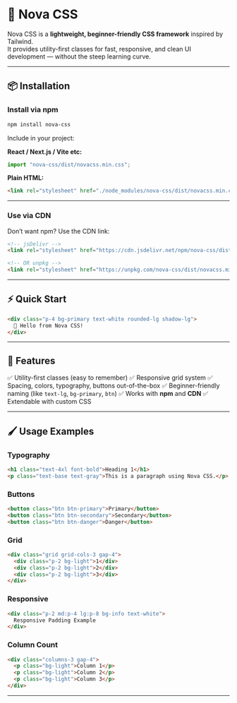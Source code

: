 # 🌌 Nova CSS

Nova CSS is a **lightweight, beginner-friendly CSS framework** inspired by Tailwind.  
It provides utility-first classes for fast, responsive, and clean UI development — without the steep learning curve.

---

## 📦 Installation

### Install via **npm**
```bash
npm install nova-css
````

Include in your project:

**React / Next.js / Vite etc:**

```js
import "nova-css/dist/novacss.min.css";
```

**Plain HTML:**

```html
<link rel="stylesheet" href="./node_modules/nova-css/dist/novacss.min.css" />
```

---

### Use via **CDN**

Don’t want npm? Use the CDN link:

```html
<!-- jsDelivr -->
<link rel="stylesheet" href="https://cdn.jsdelivr.net/npm/nova-css/dist/novacss.min.css" />

<!-- OR unpkg -->
<link rel="stylesheet" href="https://unpkg.com/nova-css/dist/novacss.min.css" />
```

---

## ⚡ Quick Start

```html
<div class="p-4 bg-primary text-white rounded-lg shadow-lg">
  🚀 Hello from Nova CSS!
</div>
```

---

## 🎨 Features

✅ Utility-first classes (easy to remember)
✅ Responsive grid system
✅ Spacing, colors, typography, buttons out-of-the-box
✅ Beginner-friendly naming (like `text-lg`, `bg-primary`, `btn`)
✅ Works with **npm** and **CDN**
✅ Extendable with custom CSS

---

## 🖌 Usage Examples

### Typography

```html
<h1 class="text-4xl font-bold">Heading 1</h1>
<p class="text-base text-gray">This is a paragraph using Nova CSS.</p>
```

### Buttons

```html
<button class="btn btn-primary">Primary</button>
<button class="btn btn-secondary">Secondary</button>
<button class="btn btn-danger">Danger</button>
```

### Grid

```html
<div class="grid grid-cols-3 gap-4">
  <div class="p-2 bg-light">1</div>
  <div class="p-2 bg-light">2</div>
  <div class="p-2 bg-light">3</div>
</div>
```

### Responsive

```html
<div class="p-2 md:p-4 lg:p-8 bg-info text-white">
  Responsive Padding Example
</div>
```

### Column Count

```html
<div class="columns-3 gap-4">
  <p class="bg-light">Column 1</p>
  <p class="bg-light">Column 2</p>
  <p class="bg-light">Column 3</p>
</div>
```

---

